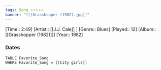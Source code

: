 ```yaml
---
tags: Song ⭐⭐⭐⭐⭐ 
banner: "![[Grasshopper (1982).jpg]]"
---
```

[Time:: 2:49]
[Artist:: [[J.J. Cale]] ]
[Genre:: Blues]
[Played:: 12]
[Album:: [[Grasshopper (1982)]]]
[Year:: 1982]
### Dates
````dataview
TABLE Favorite_Song
WHERE Favorite_Song = [[City girls]]
````